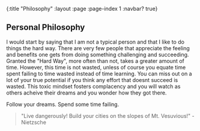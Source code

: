 {:title "Philosophy"
 :layout :page
 :page-index 1
 :navbar? true}

## Personal Philosophy

I would start by saying that I am not a typical person and that I like to do things the hard way.  There are very few people that appreciate the feeling and benefits one gets from doing something challenging and succeeding.  Granted the "Hard Way", more often than not, takes a greater amount of time.  However, this time is not wasted, unless of course you equate time spent failing to time wasted instead of time learning.  You can miss out on a lot of your true potential if you think any effort that doesnt succeed is wasted.  This toxic mindset fosters complacency and you will watch as others acheive their dreams and you wonder how they got there.

Follow your dreams.  Spend some time failing.  


>"Live dangerously! Build your cities on the slopes of Mt. Vesuvious!" - Nietzsche
 

